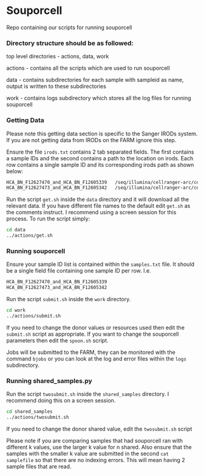 # Souporcell
Repo containing our scripts for running souporcell


### Directory structure should be as followed:

top level directories - actions, data, work

actions - contains all the scripts which are used to run souporcell

data - contains subdirectories for each sample with sampleid as name, output is written to these subdirectories

work - contains logs subdirectory which stores all the log files for running souporcell

### Getting Data

Please note this getting data section is specific to the Sanger IRODs system. If you are not getting data from IRODs on the FARM ignore this step.

Ensure the file `irods.txt` contains 2 tab separated fields. The first contains a sample IDs and the second contains a path to the location on irods. 
Each row contains a single sample ID and its corresponding irods path as shown below:

```bash
HCA_BN_F12627470_and_HCA_BN_F12605339	/seq/illumina/cellranger-arc/cellranger-arc201_count_064b1aef6f2236956380fb5c29e21639
HCA_BN_F12627473_and_HCA_BN_F12605342	/seq/illumina/cellranger-arc/cellranger-arc201_count_4dca0a7604dad9e18f43910b87d4dc1e
```

Run the script `get.sh` inside the `data` directory and it will download all the relevant data. If you have different file names to the default edit `get.sh` as the comments instruct. I recommend using a screen session for this process.
To run the script simply:

```bash
cd data
../actions/get.sh
```

### Running souporcell

Ensure your sample ID list is contained within the `samples.txt` file. It should be a single field file containing one sample ID per row. I.e.

```bash
HCA_BN_F12627470_and_HCA_BN_F12605339
HCA_BN_F12627473_and_HCA_BN_F12605342
```

Run the script `submit.sh` inside the `work` directory. 

```bash
cd work
../actions/submit.sh
```

If you need to change the donor values or resources used then edit the `submit.sh` script as appropriate. If you want to change the souporcell parameters
then edit the `spoon.sh` script.

Jobs will be submitted to the FARM, they can be monitored with the command `bjobs` or you can look at the log and error files within the `logs` subdirectory.

### Running shared_samples.py

Run the script `twosubmit.sh` inside the `shared_samples` directory. I recommend doing this on a screen session.

```bash
cd shared_samples
../actions/twosubmit.sh
```

If you need to change the donor shared value, edit the `twosubmit.sh` script

Please note if you are comparing samples that had souporcell ran with different k values, use the larger k value for n shared. Also ensure that the 
samples with the smaller k value are submitted in the second `cat samplefile` so that there are no indexing errors. This will mean having 2 sample 
files that are read.
